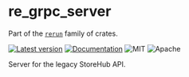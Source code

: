 # re_grpc_server

Part of the [`rerun`](https://github.com/rerun-io/rerun) family of crates.

[![Latest version](https://img.shields.io/crates/v/re_grpc_server.svg)](https://crates.io/crates/re_grpc_server)
[![Documentation](https://docs.rs/re_grpc_server/badge.svg)](https://docs.rs/re_grpc_server)
![MIT](https://img.shields.io/badge/license-MIT-blue.svg)
![Apache](https://img.shields.io/badge/license-Apache-blue.svg)

Server for the legacy StoreHub API.

